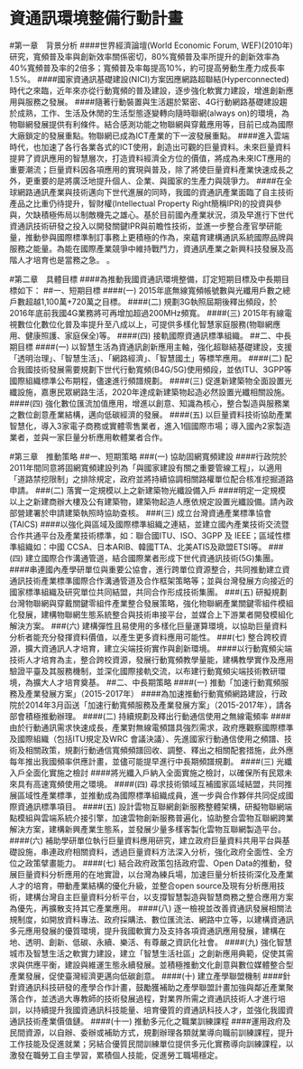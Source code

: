 # 資通訊環境整備行動計畫
#第一章　背景分析
####世界經濟論壇(World Economic Forum, WEF)(2010年)研究，寬頻普及率與創新效率關係密切，80%寬頻普及率所提升的創新效率為40%寬頻普及率的2倍多；寬頻普及率每提高10%，約可提高勞動生產力成長率1.5%。
####國家資通訊基礎建設(NICI)方案因應網路超聯結(Hyperconnected)時代之來臨，近年來亦從行動寬頻的普及建設，逐步強化軟實力建設，增進創新應用與服務之發展。
####隨著行動裝置與生活趨於緊密、4G行動網路基礎建設趨於成熟，工作、生活及休閒的生活型態逐變轉向隨時聯網(always on)的環境，為物聯網發展提供有利條件。結合感測功能之物聯網與穿戴應用等，目前已成為國際大廠鎖定的發展重點。物聯網已成為ICT產業的下一波發展重點。
####進入雲端時代，也加速了各行各業各式的ICT使用，創造出可觀的巨量資料。未來巨量資料提昇了資訊應用的智慧層次，打造資料經濟全方位的價值，將成為未來ICT應用的重要潮流；巨量資料因各項應用的實現與普及，除了將使巨量資料產業快速成長之外，更重要的是將廣泛地提升個人、企業、與國家的生產力與競爭力。
####在全球網路通訊產業與技術邁向下世代進展的同時，我國的資通訊產業面臨了自主技術產品之比重仍待提升，智財權(Intellectual Property Right簡稱IPR)的投資與參與，欠缺積極佈局以制敵機先之雄心。基於目前國內產業狀況，須及早進行下世代資通訊技術研發之投入以開發關鍵IPR與前瞻性技術，並進一步整合產官學研能量，推動參與國際標準制訂事務上更積極的作為，來蘊育建構通訊系統國際品牌與服務之能量。為能在國際產業競爭中維持戰鬥力，資通訊產業之新興科技發展及高階人才培育也是當務之急。
。

#第二章　具體目標
####為推動我國資通訊環境整備，訂定短期目標及中長期目標如下：
##一、短期目標
####(一)	2015年底無線寬頻帳號數與光纖用戶數之總戶數超越1,100萬+720萬之目標。
####(二)	規劃3G執照屆期後釋出頻段，於2016年底前我國4G業務將可再增加超過200MHz頻寬。
####(三)	2015年有線電視數位化數位化普及率提升至八成以上，可提供多樣化智慧家庭服務(物聯網應用、健康照護、家庭保全)等。
####(四)	接軌國際資通訊標準組織。
##二、中長期目標
####(一)	以智慧生活為資通訊創新應用主軸，強化超聯結基礎建設，支援「透明治理」、「智慧生活」、「網路經濟」、「智慧國土」等標竿應用。
####(二)	配合我國技術發展需要規劃下世代行動寬頻(B4G/5G)使用頻段，並依ITU、3GPP等國際組織標準公布期程，儘速進行頻譜規劃。
####(三)	促進新建築物全面設置光纖設施，嘉惠民眾網路生活，2020年達成新建築物起造必然設置光纖相關設施。
####(四)	強化數位匯流加值應用，增進以創意、知識為核心，整合製造與服務業之數位創意產業結構，邁向低碳經濟的發展。
####(五)	以巨量資料技術協助產業智慧化，導入3家電子商務或實體零售業者，進入1個國際市場；導入國內2家製造業者，並與一家巨量分析應用軟體業者合作。

#第三章　推動策略
##一、短期策略
###(一)	協助固網寬頻建設
####行政院於2011年間同意將固網寬頻建設列為「與國家建設有關之重要管線工程」，以適用「道路禁挖限制」之排除規定，政府並將持續協調相關路權單位配合核准挖掘道路申請。
###(二)	落實一定規模以上之新建築物光纖設備入戶
####明定一定規模以上之新建商辦大樓及公有建築物，建築物起造人應依規定設置光纖設備。請內政部營建署於申請建築執照時協助查核。
###(三)	成立台灣資通產業標準協會(TAICS)
####以強化與區域及國際標準組織之連結，並建立國內產業技術交流暨合作共通平台及產業技術標準，如：聯合國ITU、ISO、3GPP 及 IEEE；區域性標準組織如：中國 CCSA、日本ARIB、韓國TTA、北美ATIS及歐盟ETSI等。
###(四)	建立國際合作溝通管道，結合國際業者形成下世代資通訊技術(5G)集團。
####串連國內產學研單位與重要公協會，進行跨單位資源整合，共同推動建立資通訊技術產業標準國際合作溝通管道及合作框架策略等；並與台灣發展方向接近的國家標準組織及研究單位共同結盟，共同合作形成技術集團。
###(五)	研擬規劃台灣物聯網與穿戴關鍵零組件產業整合發展策略，強化物聯網產業關鍵零組件模組化發展，建構物聯網生態系統整合與技術串接平台，並媒合上下游業者開發模組化解決方案。
###(六)	建構彈性且易使用的多樣化巨量運算環境，以協助巨量資料分析者能充分發揮資料價值，以產生更多資料應用可能性。
###(七)	整合跨校資源，擴大資通訊人才培育，建立尖端技術實作與創新環境。
####以行動寬頻尖端技術人才培育為主，整合跨校資源，發展行動寬頻教學量能，建構教學實作及應用驗證平臺及其服務機制，並深化國際接軌交流，以布建行動寬頻尖端技術教研環境，為擴大人才培育奠基。
##二、中長期策略
####(一)	推動「加速行動寬頻服務及產業發展方案」（2015-2017年）
####為加速推動行動寬頻網路建設，行政院於2014年3月函送「加速行動寬頻服務及產業發展方案」（2015-2017年），請各部會積極推動辦理。
####(二)	持續規劃及釋出行動通信使用之無線電頻率
####由於行動通訊需求快速成長，產業對無線電頻譜具強烈需求，政府應觀察國際標準及國際組織（包括ITU規定及WRC 會議決議）、先進國家行動通信使用之頻譜、技術及相關政策，規劃行動通信寬頻頻譜回收、調整、釋出之相關配套措施，此外應每年推出我國頻率供應計畫，並儘可能提早進行中長期頻譜規劃。
####(三)	光纖入戶全面化實施之檢討
####將光纖入戶納入全面實施之檢討，以確保所有民眾未來具有高速寬頻使用之環境。
####(四)	尋求技術領域互補國家區域結盟，共同推展區域性產業標準，並推動成為國際標準組織成員，進一步與合作夥伴共同促成國際資通訊標準項目。
####(五)	設計雲物互聯網創新服務整體架構，研擬物聯網端點模組與雲端系統介接引擎，加速雲物創新服務普遍化，協助整合雲物互聯網跨業解決方案，建構新興產業生態系，並發展少量多樣客製化雲物互聯網製造平台。
####(六)	補助學研單位執行巨量資料應用研究，建立政府巨量資料共用平台與基礎設施，串連政府相關資料，透過巨量資料方法深入分析，強化政府全面性、全方位之政策擘畫能力。
####(七)	結合政府政策包括政府雲、Open Data的推動，發展巨量資料分析應用的在地實證，以台灣為練兵場，加速巨量分析技術深化及產業人才的培育，帶動產業結構的優化升級，並整合open source及現有分析應用技術，建構台灣自主巨量資料分析平台，以支撐智慧製造與智慧商務之整合應用方案為優先，再擴散支持其它產業應用。
####(八)	逐一檢視並改善資通訊發展相關法規制度，如開放資料專法、政府採購法、數位匯流法、網路中立等，以建構資通訊多元應用發展的優質環境，提升我國軟實力及支持各項資通訊應用發展，建構在地、透明、創新、低碳、永續、樂活、有尊嚴之資訊化社會。
####(九)	強化智慧城巿及智慧生活之軟實力建設，建立「智慧生活社區」之創新應用典範，促使其需求與供應平衡，建設與維運生態永續發展。並積極推動文化創意與數位媒體整合型產業發展，促使臺灣經濟更邁向低碳創意。
####(十)	建立產學聯盟機制
####針對資通訊科技研發的產學合作計畫，鼓勵獲補助之產學聯盟計畫加強與鄰近產業聚落合作，並透過大專教師的技術發展過程，對業界所需之資通訊技術人才進行培訓，以持續提升我國資通訊科技能量、培育優質的資通訊科技人才，並強化我國資通訊技術產業價值鏈。
####(十一)	推動多元化之職業訓練課程
####運用政府及民間資源，以自辦、委辦或補助方式，規劃辦理各類就業導向職前訓練課程，提升工作技能及促進就業；另結合優質民間訓練單位提供多元化實務導向訓練課程，以激發在職勞工自主學習，累積個人技能，促進勞工職場穩定。
